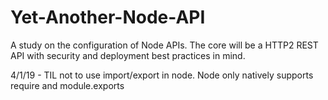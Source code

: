 # Yet-Another-Node-API
A study on the configuration of Node APIs. The core will be a HTTP2 REST API with security and deployment best practices in mind.

4/1/19 - TIL not to use import/export in node. Node only natively supports require and module.exports